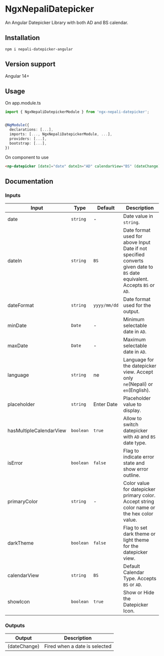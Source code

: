 # NgxNepaliDatepicker
An Angular Datepicker Library with both AD and BS calendar.

## Installation

```script
npm i nepali-datepicker-angular
```
## Version support

Angular 14+

## Usage

On app.module.ts

```Typescript
import { NgxNepaliDatepickerModule } from 'ngx-nepali-datepicker';


@NgModule({
  declarations: [...],
  imports: [..., NgxNepaliDatepickerModule, ...],
  providers: [...],
  bootstrap: [...],
})
```

On component to use

```html
<np-datepicker [date]="date" dateIn="AD" calendarView="BS" (dateChange)="onDateChange($event)"> </np-datepicker>
```

## Documentation

### Inputs

| Input  | Type | Default | Description |
| ------------- | ------------- | ------------- | ------------- |
| date  | `string`| -| Date value in `string`.|
| dateIn  | `string`| `BS`| Date format used for above Input Date if not specified converts given date to `BS` date equivalent. Accepts `BS` or `AD`.|
| dateFormat  | `string`| `yyyy/mm/dd`| Date format used for the output.|
| minDate  | `Date`| -| Minimum selectable date in `AD`.|
| maxDate  | `Date`| -| Maximum selectable date in `AD`.|
| language  | `string`| ne| Language for the datepicker view. Accept only `ne`(Nepali) or `en`(English).|
| placeholder  | `string`| Enter Date| Placeholder value to display.|
| hasMultipleCalendarView  | `boolean`| `true`| Allow to switch datepicker with `AD` and `BS` date type.|
| isError  | `boolean`| `false`| Flag to indicate error state and show error outline.|
| primaryColor  | `string`| -| Color value for datepicker primary color. Accept string color name or the hex color value.|
| darkTheme  | `boolean`| `false`| Flag to set dark theme or light theme for the datepicker view.|
| calendarView  | `string`| `BS`| Default Calendar Type. Accepts `BS` or `AD`.|
| showIcon  | `boolean`| `true`| Show or Hide the Datepicker Icon.|



### Outputs

| Output  | Description |
| ------------- | ------------- |
| (dateChange)  | Fired when a date is selected|

